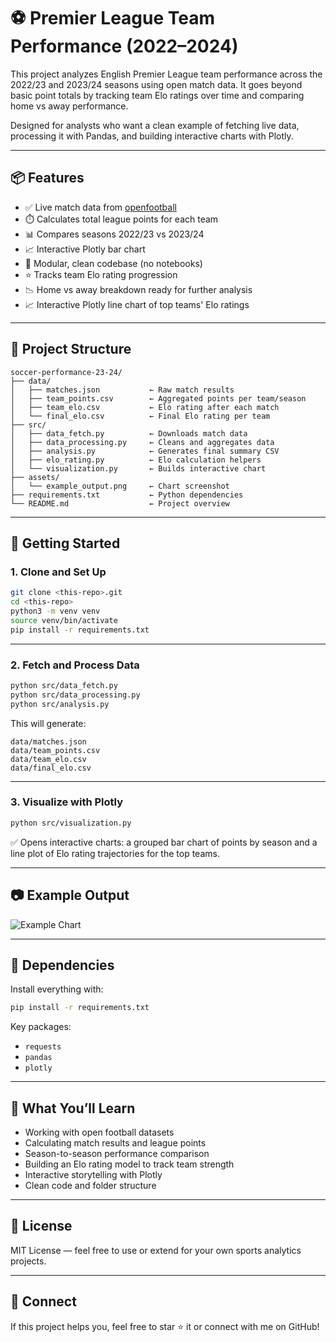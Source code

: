 # ⚽ Premier League Team Performance (2022–2024)

This project analyzes English Premier League team performance across the 2022/23 and 2023/24 seasons using open match data. It goes beyond basic point totals by tracking team Elo ratings over time and comparing home vs away performance.

Designed for analysts who want a clean example of fetching live data, processing it with Pandas, and building interactive charts with Plotly.

---

## 📦 Features

- ✅ Live match data from [openfootball](https://github.com/openfootball/football.json)
- ⏱️ Calculates total league points for each team
- 📊 Compares seasons 2022/23 vs 2023/24
- 📈 Interactive Plotly bar chart
- 🧹 Modular, clean codebase (no notebooks)
- ⭐ Tracks team Elo rating progression
- 📉 Home vs away breakdown ready for further analysis
- 📈 Interactive Plotly line chart of top teams' Elo ratings

---

## 📁 Project Structure

```
soccer-performance-23-24/
├── data/
│   ├── matches.json           ← Raw match results
│   ├── team_points.csv        ← Aggregated points per team/season
│   ├── team_elo.csv           ← Elo rating after each match
│   └── final_elo.csv          ← Final Elo rating per team
├── src/
│   ├── data_fetch.py          ← Downloads match data
│   ├── data_processing.py     ← Cleans and aggregates data
│   ├── analysis.py            ← Generates final summary CSV
│   ├── elo_rating.py          ← Elo calculation helpers
│   └── visualization.py       ← Builds interactive chart
├── assets/
│   └── example_output.png     ← Chart screenshot
├── requirements.txt           ← Python dependencies
└── README.md                  ← Project overview
```

---

## 🚀 Getting Started

### 1. Clone and Set Up

```bash
git clone <this-repo>.git
cd <this-repo>
python3 -m venv venv
source venv/bin/activate
pip install -r requirements.txt
```

---

### 2. Fetch and Process Data

```bash
python src/data_fetch.py
python src/data_processing.py
python src/analysis.py
```

This will generate:

```
data/matches.json
data/team_points.csv
data/team_elo.csv
data/final_elo.csv
```

---

### 3. Visualize with Plotly

```bash
python src/visualization.py
```

✅ Opens interactive charts: a grouped bar chart of points by season and a line plot of Elo rating trajectories for the top teams.

---

## 📷 Example Output

![Example Chart](assets/example_output.png)

---

## 🔧 Dependencies

Install everything with:

```bash
pip install -r requirements.txt
```

Key packages:

* `requests`
* `pandas`
* `plotly`

---

## 🧠 What You’ll Learn

* Working with open football datasets
* Calculating match results and league points
* Season-to-season performance comparison
* Building an Elo rating model to track team strength
* Interactive storytelling with Plotly
* Clean code and folder structure

---

## 🪪 License

MIT License — feel free to use or extend for your own sports analytics projects.

---

## 🙌 Connect

If this project helps you, feel free to star ⭐ it or connect with me on GitHub!
